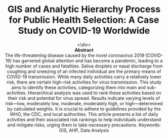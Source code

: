 <div align="center"><h1>GIS and Analytic Hierarchy Process for Public
Health Selection: A Case Study on COVID-19
Worldwide</h1><\div>
<center><b>Abstract</b></center>
The life-threatening disease caused by the novel coronavirus 2019 (COVID-19) has garnered
global attention and has become a pandemic, leading to a high number of cases and fatalities.
Saliva droplets or nasal discharge from coughing and sneezing of an infected individual are the
primary means of COVID-19 transmission. While many daily activities carry a relatively lower
risk, there are certain high-risk activities for virus transmission. This study aims to identify
these activities, categorizing them into main and sub-activities. Hierarchical analysis was used
to rank these activities based on their risk and potential for virus spread. Results indicate
varying levels of risk—low, moderately low, moderate, moderately high, or high—determined
by calculated weights. It is crucial to adhere to guidelines provided by the WHO, the CDC, and
local authorities. This article presents a list of daily activities and their associated risk rankings
to help individuals understand and mitigate risks, urging them to take necessary precautions.
Keywords: GIS, AHP, Data Analysis
